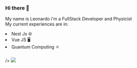 ### Hi there 👋

My name is Leonardo i'm a FullStack Developer and Physicist <br>
My current experiences are in: <br>
<li>Nest Js 🌐</li>
<li>Vue JS 🖥️</li>
<li>Quantum Computing ⚛️</li>

<div style='display:flex; margin-top:5%'>
<picture>
  <source
    srcset="https://github-readme-stats.vercel.app/api?username=leowitcroz&show_icons=true&theme=radical"
    media="(prefers-color-scheme: dark)"
  />
  <source
    srcset="https://github-readme-stats.vercel.app/api?username=leowitcroz&show_icons=true"
    media="(prefers-color-scheme: dark), (prefers-color-scheme: no-preference)"
    
  />
  <img src="https://github-readme-stats.vercel.app/api?username=leowitcroz&show_icons=true" />

</picture>
</div>
